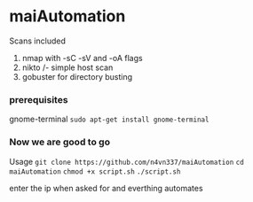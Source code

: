 # maiAutomation
Scans included
  1. nmap with -sC -sV and -oA flags
  2. nikto /- simple host scan
  3. gobuster for directory busting
 
 ### prerequisites				
  gnome-terminal
  `sudo apt-get install gnome-terminal`
  
	
### Now we are good to go
	
Usage
	`git clone https://github.com/n4vn337/maiAutomation`
	`cd maiAutomation`
	`chmod +x script.sh`
        `./script.sh`

  
  enter the ip when asked for and everthing automates
